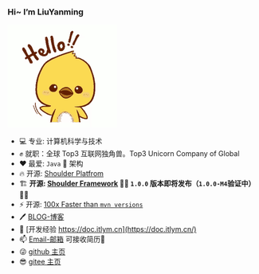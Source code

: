 ### Hi~ I’m LiuYanming

![hello](https://github.com/ChinaLym/ChinaLym/raw/master/hello.gif)

- 💻 专业: 计算机科学与技术
- ✊ 就职：全球 Top3 互联网独角兽。Top3 Unicorn Company of Global
- ❤ 最爱: `Java` 🚀 架构
- 🔥 开源: [Shoulder Platfrom](https://github.com/ChinaLym/shoulder-Platfrom)
- 🏗️ **开源: [Shoulder Framework](https://github.com/ChinaLym/Shoulder-Framework) 🚀🚀 `1.0.0` 版本即将发布（`1.0.0-M4`验证中）👀👀**
- ⚡ 开源: [100x Faster than `mvn versions`](https://github.com/ChinaLym/pom-update)
- 🖊 [BLOG-博客](https://blog.csdn.net/qq_35425070/category_8283094.html)
- 📖 [开发经验 https://doc.itlym.cn](https://doc.itlym.cn/)
- 📫 [Email-邮箱](mailto:cn_lym@foxmail.com) 可接收简历🐜
- 😜 [github 主页](https://chinaLym.github.io)
- 😎 [gitee 主页](https://gitee.com/chinaLym)


<!--
**ChinaLym/ChinaLym** is a ✨ _special_ ✨ repository because its `README.md` (this file) appears on your GitHub profile.

Here are some ideas to get you started:

- 🔭 I’m currently working on ...
- 🌱 I’m currently learning ...
- 👯 I’m looking to collaborate on ...
- 🤔 I’m looking for help with ...
- 💬 Ask me about ...
- 📫 How to reach me: ...
- 😄 Pronouns: ...
- ⚡ Fun fact: ...
-->
